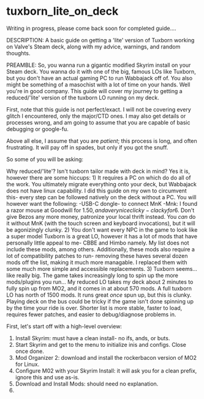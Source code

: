 # tuxborn_lite_on_deck


Writing in progress, please come back soon for completed guide....

DESCRIPTION: A basic guide on getting a 'lite' version of Tuxborn working on Valve's Steam deck, along with my advice, warnings, and random thoughts.

PREAMBLE: So, you wanna run a gigantic modified Skyrim install on your Steam deck. You wanna do it with one of the big, famous LOs like Tuxborn, but you don't have an actual gaming PC to run Wabbajack off of. You also might be something of a masochist with a lot of time on your hands. Well you're in good company. This guide will cover my journey to getting a reduced/'lite' version of the tuxborn LO running on my deck. 

First, note that this guide is not perfect/exact. I will not be covering every glitch I encountered, only the major/CTD ones. I may also get details or processes wrong, and am going to assume that you are capable of basic debugging or google-fu. 

Above all else, I assume that you are *patient*; this process is long, and often frustrating. It will pay off in spades, but only if you got the snuff. 

So some of you will be asking:

Why reduced/'lite'? Isn't tuxborn tailor made with deck in mind?
  Yes it is, however there are some hiccups: 
    1) It requires a PC on which do do all of the work. 
      You ultimately migrate everything onto your deck, but Wabbajack does not have linux capability.
      I did this guide on my own to circumvent this- every step can be followed natively on the deck
      without a PC. You will however want the following:
        -USB-C dongle- to connect MnK
        -Mnk: I found a razor mouse at Goodwill for 1.50$, and a very nice clicky-clacky for 6$. 
        Don't give Bezos any more money, patronize your local thrift instead. You *can* do it without MnK 
        (with the touch screen and keyboard invocations), but it will be agonizingly clunky.
    2) You don't want every NPC in the game to look like a super model
      Tuxborn is a great LO, however it has a lot of mods that have personally little appeal to me- 
      CBBE and Himbo namely. My list does not include these mods, among others.
        Additionally, these mods also require a lot of compatibility patches to run- removing these
        haves several dozen mods off the list, making it much more managable. 
        I replaced them with some much more simple and accessible replacements. 
    3) Tuxborn seems... like really big.
      The game takes increasingly long to spin up the more mods/plugins you run...
      My reduced LO takes my deck about 2 minutes to fully spin up from MO2, and it comes in at about 570 mods. 
      A full tuxborn LO has north of 1500 mods. It runs great *once* spun up, but this is clunky.
      Playing deck on the bus could be tricky if the game isn't done spinning up by the time your ride is over.
      Shorter list is more stable, faster to load, requires fewer patches, and easier to debug/diagnose problems in.
    

First, let's start off with a high-level overview:
  1) Install Skyrim: must have a clean install- no ifs, ands, or buts.
  2) Start Skyrim and get to the menu to initialize inis and configs. Close once done. 
  3) Mod Organizer 2: download and install the rockerbacon version of MO2 for Linux.
  4) Configure M02 with your Skyrim Install: it will ask you for a clean prefix, ignore this and use as-is.
  5) Download and Install Mods: should need no explanation.
  6) 
